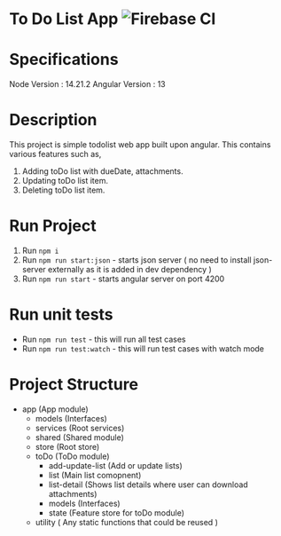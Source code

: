 # To Do List App ![Firebase CI](https://github.com/akash568/toDoApp/actions/workflows/main.yml/badge.svg?branch=main)

# Specifications

Node Version : 14.21.2
Angular Version : 13

# Description

This project is simple todolist web app built upon angular.
This contains various features such as,
1. Adding toDo list with dueDate, attachments.
2. Updating toDo list item.
3. Deleting toDo list item.

# Run Project

1. Run `npm i`
2. Run `npm run start:json` - starts json server ( no need to install json-server externally as it is added in dev dependency )
3. Run `npm run start` - starts angular server on port 4200

# Run unit tests

- Run `npm run test` - this will run all test cases
- Run `npm run test:watch` - this will run test cases with watch mode

# Project Structure

- app (App module)
    - models (Interfaces)
    - services (Root services)
    - shared (Shared module)
    - store (Root store)
    - toDo (ToDo module)
        - add-update-list (Add or update lists)
        - list (Main list comopnent)
        - list-detail (Shows list details where user can download attachments)
        - models (Interfaces)
        - state (Feature store for toDo module)
    - utility ( Any static functions that could be reused )
